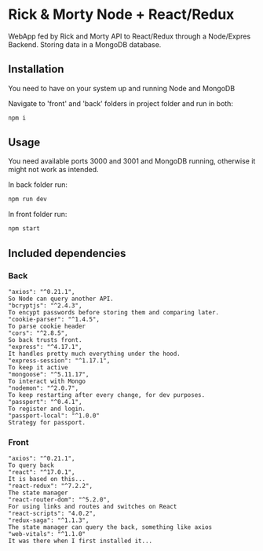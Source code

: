 # Rick & Morty Node + React/Redux

WebApp fed by Rick and Morty API to React/Redux through a Node/Expres Backend. Storing data in a MongoDB database. 

## Installation

You need to have on your system up and running Node and MongoDB

Navigate to 'front' and 'back' folders in project folder and run in both:

```bash
npm i
```

## Usage

You need available ports 3000 and 3001 and MongoDB running, otherwise it might not work as intended.

In back folder run: 

```bash
npm run dev
```

In front folder run: 

```bash
npm start
```

## Included dependencies

### Back

    "axios": "^0.21.1",
    So Node can query another API.
    "bcryptjs": "^2.4.3",
    To encypt passwords before storing them and comparing later.
    "cookie-parser": "^1.4.5",
    To parse cookie header
    "cors": "^2.8.5",
    So back trusts front.
    "express": "^4.17.1",
    It handles pretty much everything under the hood.
    "express-session": "^1.17.1",
    To keep it active
    "mongoose": "^5.11.17",
    To interact with Mongo
    "nodemon": "^2.0.7",
    To keep restarting after every change, for dev purposes.
    "passport": "^0.4.1",
    To register and login.
    "passport-local": "^1.0.0"
    Strategy for passport.

### Front

    "axios": "^0.21.1",
    To query back
    "react": "^17.0.1",
    It is based on this...
    "react-redux": "^7.2.2",
    The state manager
    "react-router-dom": "^5.2.0",
    For using links and routes and switches on React
    "react-scripts": "4.0.2",
    "redux-saga": "^1.1.3",
    The state manager can query the back, something like axios
    "web-vitals": "^1.1.0"
    It was there when I first installed it... 
